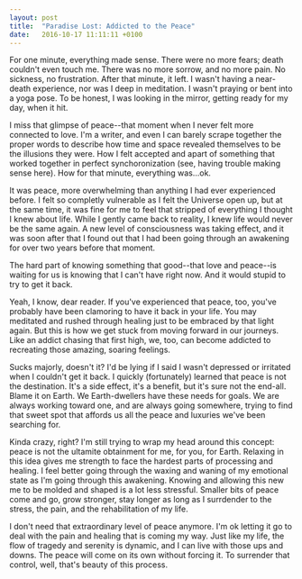 ```yaml
---
layout: post
title:  "Paradise Lost: Addicted to the Peace"
date:   2016-10-17 11:11:11 +0100
---
```


For one minute, everything made sense. There were no more fears; death couldn't even touch me. There was no more sorrow, and no more pain. No sickness, no frustration. After that minute, it left. I wasn't having a near-death experience, nor was I deep in meditation. I wasn't praying or bent into a yoga pose. To be honest, I was looking in the mirror, getting ready for my day, when it hit.

I miss that glimpse of peace--that moment when I never felt more connected to love. I'm a writer, and even I can barely scrape together the proper words to describe how time and space revealed themselves to be the illusions they were. How I felt accepted and apart of something that worked together in perfect synchoronization (see, having trouble making sense here). How for that minute, everything was...ok.

It was peace, more overwhelming than anything I had ever experienced before. I felt so completly vulnerable as I felt the Universe open up, but at the same time, it was fine for me to feel that stripped of everything I thought I knew about life. While I gently came back to reality, I knew life would never be the same again. A new level of consciousness was taking effect, and it was soon after that I found out that I had been going through an awakening for over two years before that moment.

The hard part of knowing something that good--that love and peace--is waiting for us is knowing that I can't have right now. And it would stupid to try to get it back.

Yeah, I know, dear reader. If you've experienced that peace, too, you've probably have been clamoring to have it back in your life. You may meditated and rushed through healing just to be embraced by that light again. But this is how we get stuck from moving forward in our journeys. Like an addict chasing that first high, we, too, can become addicted to recreating those amazing, soaring feelings.

Sucks majorly, doesn't it? I'd be lying if I said I wasn't depressed or irritated when I couldn't get it back. I quickly (fortunately) learned that peace is not the destination. It's a side effect, it's a benefit, but it's sure not the end-all. Blame it on Earth. We Earth-dwellers have these needs for goals. We are always working toward one, and are always going somewhere, trying to find that sweet spot that affords us all the peace and luxuries we've been searching for.

Kinda crazy, right? I'm still trying to wrap my head around this concept: peace is not the ultamite obtainment for me, for you, for Earth. Relaxing in this idea gives me strength to face the hardest parts of processing and healing. I feel better going through the waxing and waning of my emotional state as I'm going through this awakening. Knowing and allowing this new me to be molded and shaped is a lot less stressful. Smaller bits of peace come and go, grow stronger, stay longer as long as I surrdender to the stress, the pain, and the rehabilitation of my life.

I don't need that extraordinary level of peace anymore. I'm ok letting it go to deal with the pain and healing that is coming my way. Just like my life, the flow of tragedy and serenity is dynamic, and I can live with those ups and downs. The peace will come on its own without forcing it. To surrender that control, well, that's beauty of this process.
